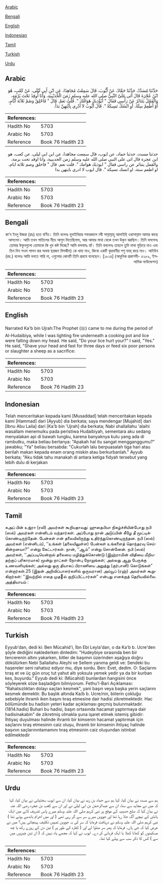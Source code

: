 [Arabic](#arabic)

[Bengali](#bengali)

[English](#english)

[Indonesian](#indonesian)

[Tamil](#tamil)

[Turkish](#turkish)

[Urdu](#urdu)

## Arabic


<div dir="rtl" lang="ar" style={{fontSize:'larger',backgroundColor:'#f8f9fa',padding:20}}>
حَدَّثَنَا مُسَدَّدٌ، حَدَّثَنَا حَمَّادٌ، عَنْ أَيُّوبَ، قَالَ سَمِعْتُ مُجَاهِدًا، عَنِ ابْنِ أَبِي لَيْلَى، عَنْ كَعْبٍ، هُوَ ابْنُ عُجْرَةَ قَالَ أَتَى عَلَىَّ النَّبِيُّ صلى الله عليه وسلم زَمَنَ الْحُدَيْبِيَةِ، وَأَنَا أُوقِدُ تَحْتَ بُرْمَةٍ، وَالْقَمْلُ يَتَنَاثَرُ عَنْ رَأْسِي فَقَالَ ‏"‏ أَيُؤْذِيكَ هَوَامُّكَ ‏"‏‏.‏ قُلْتُ نَعَمْ‏.‏ قَالَ ‏"‏ فَاحْلِقْ وَصُمْ ثَلاَثَةَ أَيَّامٍ، أَوْ أَطْعِمْ سِتَّةً، أَوِ انْسُكْ نَسِيكَةً ‏"‏‏.‏ قَالَ أَيُّوبُ لاَ أَدْرِي بِأَيَّتِهِنَّ بَدَأَ‏.‏
</div>
<div style={{backgroundColor:'#f8f9fa',padding:20, marginBottom: 10}}><table> <thead> <tr> <th>References:</th> <th></th> </tr> </thead> <tbody><tr><td>Hadith No</td><td>5703</td></tr><tr><td>Arabic No</td><td>5703</td></tr><tr><td>Reference</td><td>Book 76 Hadith 23</td></tr></tbody></table></div>


<div dir="rtl" lang="ar" style={{fontSize:'larger',backgroundColor:'#f8f9fa',padding:20}}>
حدثنا مسدد، حدثنا حماد، عن ايوب، قال سمعت مجاهدا، عن ابن ابي ليلى، عن كعب، هو ابن عجرة قال اتى على النبي صلى الله عليه وسلم زمن الحديبية، وانا اوقد تحت برمة، والقمل يتناثر عن راسي فقال " ايوذيك هوامك ". قلت نعم. قال " فاحلق وصم ثلاثة ايام، او اطعم ستة، او انسك نسيكة ". قال ايوب لا ادري بايتهن بدا
</div>
<div style={{backgroundColor:'#f8f9fa',padding:20, marginBottom: 10}}><table> <thead> <tr> <th>References:</th> <th></th> </tr> </thead> <tbody><tr><td>Hadith No</td><td>5703</td></tr><tr><td>Arabic No</td><td>5703</td></tr><tr><td>Reference</td><td>Book 76 Hadith 23</td></tr></tbody></table></div>

## Bengali


<div dir="rtl" lang="bn" style={{fontSize:'larger',backgroundColor:'#f8f9fa',padding:20}}>
কা‘ব ইবনু উজরা (রাঃ) হতে বর্ণিত। তিনি বলেনঃ হুদাইবিয়ার সফরকালে নবী সাল্লাল্লাহু আলাইহি ওয়াসাল্লাম আমার কাছে আসলেন। আমি তখন পাতিলের নীচে আগুন দিতেছিলাম, আর আমার মাথা থেকে তখন উকুন ঝরছিল। তিনি বললেনঃ তোমার উকুনগুলো তোমাকে কি খুব কষ্ট দিচ্ছে? আমি বললামঃ হ্যাঁ। তিনি বললেনঃ তাহলে তুমি মাথা মুড়িয়ে নাও এবং তিন দিন সওম পালন কর অথবা ছয়জন মিসকীন) কে খাদ্য দাও, কিংবা একটি কুরবানীর পশু যবহ্ করে নাও। আইউব (রহ.) বলেনঃ আমি বলতে পারি না, এগুলোর কোনটি তিনি প্রথমে বলেছেন। [১৮১৪] (আধুনিক প্রকাশনী- ৫২৮৯, ইসলামিক ফাউন্ডেশন)
</div>
<div style={{backgroundColor:'#f8f9fa',padding:20, marginBottom: 10}}><table> <thead> <tr> <th>References:</th> <th></th> </tr> </thead> <tbody><tr><td>Hadith No</td><td>5703</td></tr><tr><td>Arabic No</td><td>5703</td></tr><tr><td>Reference</td><td>Book 76 Hadith 23</td></tr></tbody></table></div>

## English


<div dir="ltr" lang="en" style={{fontSize:'larger',backgroundColor:'#f8f9fa',padding:20}}>
Narrated Ka'b bin Ujrah:The Prophet (ﷺ) came to me during the period of Al-Hudaibiya, while I was lighting fire underneath a cooking pot and lice were falling down my head. He said, "Do your lice hurt your?" I said, "Yes." He said, "Shave your head and fast for three days or feed six poor persons or slaughter a sheep as a sacrifice:
</div>
<div style={{backgroundColor:'#f8f9fa',padding:20, marginBottom: 10}}><table> <thead> <tr> <th>References:</th> <th></th> </tr> </thead> <tbody><tr><td>Hadith No</td><td>5703</td></tr><tr><td>Arabic No</td><td>5703</td></tr><tr><td>Reference</td><td>Book 76 Hadith 23</td></tr></tbody></table></div>

## Indonesian


<div dir="ltr" lang="id" style={{fontSize:'larger',backgroundColor:'#f8f9fa',padding:20}}>
Telah menceritakan kepada kami [Musaddad] telah menceritakan kepada kami [Hammad] dari [Ayyub] dia berkata; saya mendengar [Mujahid] dari [Ibnu Abu Laila] dari [Ka'b bin 'Ujrah] dia berkata; Nabi shallallahu 'alaihi wasallam menemuiku pada peristiwa Hudaibiyah, sementara aku sedang menyalakan api di bawah tungku, karena banyaknya kutu yang ada di rambutku, maka beliau bertanya: "Apakah hal itu sangat mengganggumu?" jawabku; "Ya" beliau bersabda: "Cukurlah lalu berpuasalah tiga hari atau berilah makan kepada enam orang miskin atau berkurbanlah." Ayyub berkata; "Aku tidak tahu manakah di antara ketiga fidyah tersebut yang lebih dulu di kerjakan
</div>
<div style={{backgroundColor:'#f8f9fa',padding:20, marginBottom: 10}}><table> <thead> <tr> <th>References:</th> <th></th> </tr> </thead> <tbody><tr><td>Hadith No</td><td>5703</td></tr><tr><td>Arabic No</td><td>5703</td></tr><tr><td>Reference</td><td>Book 76 Hadith 23</td></tr></tbody></table></div>

## Tamil


<div dir="ltr" lang="ta" style={{fontSize:'larger',backgroundColor:'#f8f9fa',padding:20}}>
கஅப் பின் உஜ்ரா (ரலி) அவர்கள் கூறியதாவது: ஹுதைபியா நிகழ்ச்சியின்போது நபி (ஸல்) அவர்கள் என்னிடம் வந்தார்கள். அப்போது நான் அடுப்பின் கீழே தீ மூட்டிக்கொண்டிருந்தேன். பேன்கள் என் தலையிலிருந்து உதிர்ந்துகொண்டிருந்தன. நபி (ஸல்) அவர்கள் (என்னிடம்), ‘‘உங்கள் (தலையிலுள்ள) பேன்கள் உங்களைத் தொந்தரவு செய்கின்றனவா?” என்று கேட்டார்கள். நான், ‘‘ஆம்” என்று சொன்னேன். நபி (ஸல்) அவர்கள், ‘‘அப்படியென்றால் தலையை மழித்துக்கொண்டு (இஹ்ராமின் விதியை மீறியதற்குப் பரிகாரமாக) மூன்று நாட்கள் நோன்பு நோறுங்கள்; அல்லது ஆறு பேருக்கு உணவளியுங்கள்; அல்லது ஒரு தியாகப் பிராணியை அறுத்து (குர்பானி) கொடுங்கள்” என்றார்கள்.25 (இதன் அறிவிப்பாளர்களில் ஒருவரான) அய்யூப் (ரஹ்) அவர்கள் கூறுகிறார்கள்: ‘‘இவற்றில் எதை முதல் குறிப்பிட்டார்கள்” என்பது எனக்குத் தெரியவில்லை. அத்தியாயம் :
</div>
<div style={{backgroundColor:'#f8f9fa',padding:20, marginBottom: 10}}><table> <thead> <tr> <th>References:</th> <th></th> </tr> </thead> <tbody><tr><td>Hadith No</td><td>5703</td></tr><tr><td>Arabic No</td><td>5703</td></tr><tr><td>Reference</td><td>Book 76 Hadith 23</td></tr></tbody></table></div>

## Turkish


<div dir="ltr" lang="tr" style={{fontSize:'larger',backgroundColor:'#f8f9fa',padding:20}}>
Eyyub'dan, dedi ki: Ben Mücahid'i, İbn Ebi Leyla'dan, o da Ka'b b. Ucre'den şöyle dediğini naklederken dinledim: "Hudeybiye sırasında ben bir tencerenin altını yakarken, bitler de başımın üzerinden aşağıya doğru dökülürken Nebi Sallallahu Aleyhi ve Sellem yanıma geldi ve: Sendeki bu haşereler seni rahatsız ediyor mu, diye sordu. Ben: Evet, dedim. O: Saçlarını tıraş et ve üç gün oruç tut yahut altı yoksula yemek yedir ya da bir kurban kes, buyurdu." Eyyub dedi ki: (Mücahid) bunlardan hangisini önce söyleyerek söze başladığını bilmiyorum. Fethu'l-Bari Açıklaması: "Rahatsızlıktan dolayı saçları kesmek", yani başın veya başka yerin saçlarını kesmek demektir. Bu başlık altında Ka/b b. Ucre/nin, biilerin çokluğu sebebiyle ihramlı iken başını tıraş etmesine dair hadisi zikretmektedir. Hac bölümünde bu hadisin yeteri kadar açıklaması geçmiş bulunmaktadır.(1814.hadis) Buhari bu hadisi, başın ortasında hacamat yaptırmaya dair hadisinakabin" de zikretmiş olmakla şuna işaret etmek istemiş gibidir: İhtiyaç duyulması halinde ihramlı bir kimsenin hacamat yaptırmak için saçlarını tıraş etmesinin caiz oluşu, ihramlı bir kimsenin ihtiyaç halinde başının saçlarınıntamamını tıraş etmesinin caiz oluşundan istinbat edilmektedir
</div>
<div style={{backgroundColor:'#f8f9fa',padding:20, marginBottom: 10}}><table> <thead> <tr> <th>References:</th> <th></th> </tr> </thead> <tbody><tr><td>Hadith No</td><td>5703</td></tr><tr><td>Arabic No</td><td>5703</td></tr><tr><td>Reference</td><td>Book 76 Hadith 23</td></tr></tbody></table></div>

## Urdu


<div dir="rtl" lang="ur" style={{fontSize:'larger',backgroundColor:'#f8f9fa',padding:20}}>
ہم سے مسدد نے بیان کیا، کہا ہم سے حماد بن زید نے بیان کیا، ان سے ایوب سختیانی نے بیان کیا، کہا کہ میں نے مجاہد سے سنا، ان سے عبدالرحمٰن بن ابی لیلیٰ نے اور ان سے کعب بن عجرہ رضی اللہ عنہ نے بیان کیا کہ صلح حدیبیہ کے موقع پر نبی کریم صلی اللہ علیہ وسلم میرے پاس تشریف لائے میں ایک ہانڈی کے نیچے آگ جلا رہا تھا اور جوویں میرے سر سے گر رہی تھی ( اور میں احرام باندھے ہوئے تھا ) نبی کریم صلی اللہ علیہ وسلم نے دریافت فرمایا کہ سر کی یہ جوویں تمہیں تکلیف پہنچاتی ہیں؟ میں نے عرض کیا کہ جی ہاں۔ فرمایا کہ پھر سر منڈوا لے اور ( کفارہ کے طور پر ) تین دن کے روزے رکھ یا چھ مسکینوں کو کھانا کھلا یا ایک قربانی کر دے۔ ایوب نے کہا کہ مجھے یاد نہیں کہ ( ان تین چیزوں میں سے ) کس کا ذکر سب سے پہلے کیا تھا۔
</div>
<div style={{backgroundColor:'#f8f9fa',padding:20, marginBottom: 10}}><table> <thead> <tr> <th>References:</th> <th></th> </tr> </thead> <tbody><tr><td>Hadith No</td><td>5703</td></tr><tr><td>Arabic No</td><td>5703</td></tr><tr><td>Reference</td><td>Book 76 Hadith 23</td></tr></tbody></table></div>